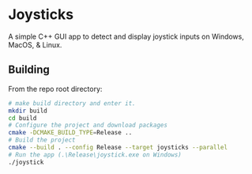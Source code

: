 # Joysticks

A simple C++ GUI app to detect and display joystick inputs on Windows, MacOS, & Linux.

## Building

From the repo root directory:

```bash
# make build directory and enter it.
mkdir build
cd build
# Configure the project and download packages
cmake -DCMAKE_BUILD_TYPE=Release ..
# Build the project
cmake --build . --config Release --target joysticks --parallel
# Run the app (.\Release\joystick.exe on Windows)
./joystick
```
